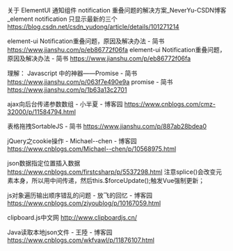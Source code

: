 关于 ElementUI 通知组件 notification 重叠问题的解决方案_NeverYu-CSDN博客_element notification 只显示最新的三个 https://blog.csdn.net/csdn_yudong/article/details/101271214



element-ui Notification重叠问题，原因及解决办法 - 简书 https://www.jianshu.com/p/eb86772f06fa
element-ui Notification重叠问题，原因及解决办法 - 简书 https://www.jianshu.com/p/eb86772f06fa

理解：
Javascript 中的神器——Promise - 简书 https://www.jianshu.com/p/063f7e490e9a
promise - 简书 https://www.jianshu.com/p/1b63a13c2701



ajax向后台传递参数数组 - 小半夏 - 博客园 https://www.cnblogs.com/cmz-32000/p/11584794.html


表格拖拽SortableJS - 简书 https://www.jianshu.com/p/887ab28bdea0

jQuery之cookie操作 - Michael--chen - 博客园 https://www.cnblogs.com/Michael--chen/p/10568975.html

json数据指定位置插入数据   https://www.cnblogs.com/firstcsharp/p/5537298.html    注意splice()会改变元素本身，所以用中间传递，然后this.$forceUpdate();触发Vue强制更新；

js对象遍历输出顺序错乱的问题 - 放飞的回忆 - 博客园 https://www.cnblogs.com/ziyoublog/p/10167059.html


clipboard.js中文网 http://www.clipboardjs.cn/


Java读取本地json文件 - 王陸 - 博客园 https://www.cnblogs.com/wkfvawl/p/11876107.html